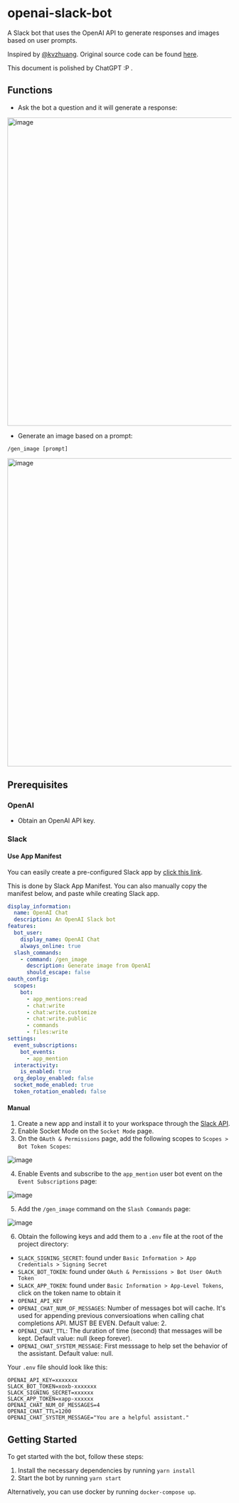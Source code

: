 # openai-slack-bot

A Slack bot that uses the OpenAI API to generate responses and images based on user prompts.

Inspired by [@kvzhuang](https://gist.github.com/kvzhuang). Original source code can be found [here](https://gist.github.com/kvzhuang/357b83499d3edcc099512d47a4a1b646).

This document is polished by ChatGPT :P .

## Functions

- Ask the bot a question and it will generate a response:

<img width="693" alt="image" src="https://user-images.githubusercontent.com/6816342/209771710-0943aba3-2c56-4f5c-92d5-c60f8ac67ec7.png">

- Generate an image based on a prompt:
```
/gen_image [prompt]
```
<img width="693" alt="image" src="https://user-images.githubusercontent.com/6816342/209779765-bd0892e9-fded-4a80-9d7c-4c0b3933accb.png">

## Prerequisites

### OpenAI

- Obtain an OpenAI API key.

### Slack

#### Use App Manifest

You can easily create a pre-configured Slack app by [click this link](https://api.slack.com/apps?new_app=1&manifest_yaml=display_information%3A%0A%20%20name%3A%20OpenAI%20Chat%0A%20%20description%3A%20An%20OpenAI%20Slack%20bot%0Afeatures%3A%0A%20%20bot_user%3A%0A%20%20%20%20display_name%3A%20OpenAI%20Chat%0A%20%20%20%20always_online%3A%20true%0A%20%20slash_commands%3A%0A%20%20%20%20-%20command%3A%20%2Fgen_image%0A%20%20%20%20%20%20description%3A%20Generate%20image%20from%20OpenAI%0A%20%20%20%20%20%20should_escape%3A%20false%0Aoauth_config%3A%0A%20%20scopes%3A%0A%20%20%20%20bot%3A%0A%20%20%20%20%20%20-%20app_mentions%3Aread%0A%20%20%20%20%20%20-%20chat%3Awrite%0A%20%20%20%20%20%20-%20chat%3Awrite.customize%0A%20%20%20%20%20%20-%20chat%3Awrite.public%0A%20%20%20%20%20%20-%20commands%0A%20%20%20%20%20%20-%20files%3Awrite%0Asettings%3A%0A%20%20event_subscriptions%3A%0A%20%20%20%20bot_events%3A%0A%20%20%20%20%20%20-%20app_mention%0A%20%20interactivity%3A%0A%20%20%20%20is_enabled%3A%20true%0A%20%20org_deploy_enabled%3A%20false%0A%20%20socket_mode_enabled%3A%20true%0A%20%20token_rotation_enabled%3A%20false).

This is done by Slack App Manifest. You can also manually copy the manifest below, and paste while creating Slack app.

```yaml
display_information:
  name: OpenAI Chat
  description: An OpenAI Slack bot
features:
  bot_user:
    display_name: OpenAI Chat
    always_online: true
  slash_commands:
    - command: /gen_image
      description: Generate image from OpenAI
      should_escape: false
oauth_config:
  scopes:
    bot:
      - app_mentions:read
      - chat:write
      - chat:write.customize
      - chat:write.public
      - commands
      - files:write
settings:
  event_subscriptions:
    bot_events:
      - app_mention
  interactivity:
    is_enabled: true
  org_deploy_enabled: false
  socket_mode_enabled: true
  token_rotation_enabled: false
```

#### Manual

1. Create a new app and install it to your workspace through the [Slack API](https://api.slack.com/apps).
2. Enable Socket Mode on the `Socket Mode` page.
3. On the `OAuth & Permissions` page, add the following scopes to `Scopes > Bot Token Scopes`:

![image](https://user-images.githubusercontent.com/6816342/209769237-52a1cae1-3d75-43e6-8f90-5e1250cfe947.png)

4. Enable Events and subscribe to the `app_mention` user bot event on the `Event Subscriptions` page:

![image](https://user-images.githubusercontent.com/6816342/209769765-b38c19bf-f2d8-4225-82f8-bf8934b4b88b.png)

5. Add the `/gen_image` command on the `Slash Commands` page:

![image](https://user-images.githubusercontent.com/6816342/209769980-5a618c3f-8c07-4023-b036-ad026f792329.png)

6. Obtain the following keys and add them to a `.env` file at the root of the project directory:
  - `SLACK_SIGNING_SECRET`: found under `Basic Information > App Credentials > Signing Secret`
  - `SLACK_BOT_TOKEN`: found under `OAuth & Permissions > Bot User OAuth Token`
  - `SLACK_APP_TOKEN`: found under `Basic Information > App-Level Tokens`, click on the token name to obtain it
  - `OPENAI_API_KEY`
  - `OPENAI_CHAT_NUM_OF_MESSAGES`: Number of messages bot will cache. It's used for appending previous conversioations when calling chat completions API. MUST BE EVEN. Default value: 2.
  - `OPENAI_CHAT_TTL`: The duration of time (second) that messages will be kept. Default value: null (keep forever).
  - `OPENAI_CHAT_SYSTEM_MESSAGE`: First messsage to help set the behavior of the assistant. Default value: null.

Your `.env` file should look like this:

```
OPENAI_API_KEY=xxxxxxx
SLACK_BOT_TOKEN=xoxb-xxxxxxx
SLACK_SIGNING_SECRET=xxxxxx
SLACK_APP_TOKEN=xapp-xxxxxx
OPENAI_CHAT_NUM_OF_MESSAGES=4
OPENAI_CHAT_TTL=1200
OPENAI_CHAT_SYSTEM_MESSAGE="You are a helpful assistant."
```

## Getting Started

To get started with the bot, follow these steps:

1. Install the necessary dependencies by running `yarn install`
2. Start the bot by running `yarn start`

Alternatively, you can use docker by running `docker-compose up`.
